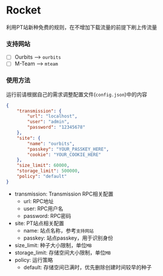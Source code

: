 # Rocket

利用PT站新种免费的规则，在不增加下载流量的前提下刷上传流量

### 支持网站

- [ ] Ourbits --> `ourbits`
- [ ] M-Team --> `mteam`

### 使用方法

运行前请根据自己的需求调整配置文件(`config.json`)中的内容

```json
{
    "transmission": {
        "url": "localhost",
        "user": "admin",
        "password": "12345678"
    },
    "site": {
        "name": "ourbits",
        "passkey": "YOUR_PASSKEY_HERE",
        "cookie": "YOUR_COOKIE_HERE"
    },
    "size_limit": 60000,
    "storage_limit": 500000,
    "policy": "default"
}
```

- transmission: Transmission RPC相关配置
    * url: RPC地址
    * user: RPC用户名
    * password: RPC密码
- site: PT站点相关配置
    * name: 站点名称，参考`支持网站`
    * passkey: 站点passkey，用于识别身份
- size_limit: 种子大小限制，单位`MB`
- storage_limit: 存储空间大小限制，单位`MB`
- policy: 运行策略
    * default: 存储空间已满时，优先删除创建时间较早的种子